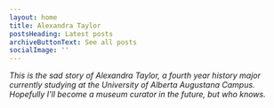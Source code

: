 ```yaml
---
layout: home
title: Alexandra Taylor
postsHeading: Latest posts
archiveButtonText: See all posts
socialImage: ''
---
```

_This is the sad story of Alexandra Taylor, a fourth year history major currently studying at the University of Alberta Augustana Campus. Hopefully I'll become a museum curator in the future, but who knows._
